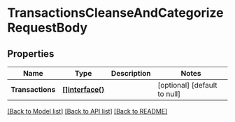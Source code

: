 # TransactionsCleanseAndCategorizeRequestBody

## Properties
Name | Type | Description | Notes
------------ | ------------- | ------------- | -------------
**Transactions** | [**[]interface{}**](interface{}.md) |  | [optional] [default to null]

[[Back to Model list]](../README.md#documentation-for-models) [[Back to API list]](../README.md#documentation-for-api-endpoints) [[Back to README]](../README.md)


